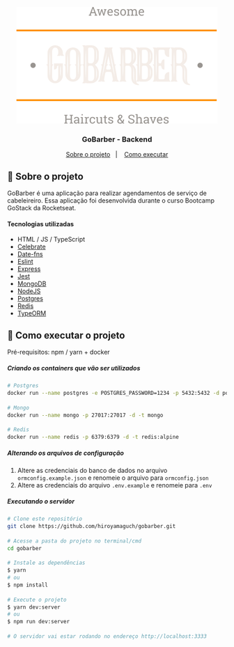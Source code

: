 <p align="center">
  <img alt="GoBarber Logo" src="../frontend/src/assets/logo.svg">
</p>

<h3 align="center">
  GoBarber - Backend
</h3>

<p align="center">
  <a href="#memo-sobre-o-projeto">Sobre o projeto</a>&nbsp;&nbsp;&nbsp;|&nbsp;&nbsp;&nbsp;
  <a href="#rocket-como-executar-o-projeto">Como executar</a>
</p>

## :memo: Sobre o projeto
GoBarber é uma aplicação para realizar agendamentos de serviço de cabeleireiro. Essa aplicação foi desenvolvida durante o curso Bootcamp GoStack da Rocketseat.
#### Tecnologias utilizadas
- HTML / JS / TypeScript
- [Celebrate](https://github.com/arb/celebrate)
- [Date-fns](https://date-fns.org/)
- [Eslint](https://eslint.org/)
- [Express](https://expressjs.com/pt-br/)
- [Jest](https://jestjs.io/pt-BR/)
- [MongoDB](https://www.mongodb.com/pt-br)
- [NodeJS](https://pt-br.reactjs.org/)
- [Postgres](https://www.postgresql.org/)
- [Redis](https://redis.io/)
- [TypeORM](https://typeorm.io/#/)

## :rocket: Como executar o projeto
Pré-requisitos: npm / yarn + docker

##### Criando os containers que vão ser utilizados
```bash
# Postgres
docker run --name postgres -e POSTGRES_PASSWORD=1234 -p 5432:5432 -d postgres

# Mongo
docker run --name mongo -p 27017:27017 -d -t mongo

# Redis
docker run --name redis -p 6379:6379 -d -t redis:alpine
```
##### Alterando os arquivos de configuração
1. Altere as credenciais do banco de dados no arquivo `ormconfig.example.json` e renomeie o arquivo para `ormconfig.json`
2. Altere as credenciais do arquivo `.env.example` e renomeie para `.env`

##### Executando o servidor
```bash
# Clone este repositório
git clone https://github.com/hiroyamaguch/gobarber.git

# Acesse a pasta do projeto no terminal/cmd
cd gobarber

# Instale as dependências
$ yarn
# ou
$ npm install

# Execute o projeto
$ yarn dev:server
# ou
$ npm run dev:server

# O servidor vai estar rodando no endereço http://localhost:3333
```
